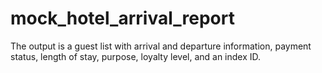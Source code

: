 # mock_hotel_arrival_report
The output is a guest list with arrival and departure information, payment status, length of stay, purpose, loyalty level, and an index ID.
